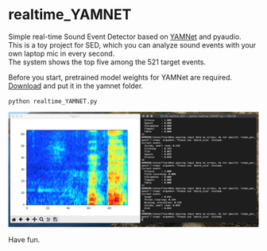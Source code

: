 # realtime_YAMNET
Simple real-time Sound Event Detector based on [YAMNet](https://github.com/tensorflow/models/tree/master/research/audioset/yamnet) and pyaudio.  
This is a toy project for SED, which you can analyze sound events with your own laptop mic in every second.  
The system shows the top five among the 521 target events.  

Before you start, pretrained model weights for YAMNet are required.  
[Download](https://storage.googleapis.com/audioset/yamnet.h5) and put it in the yamnet folder.


```
python realtime_YAMNET.py
```
![screenshot](./Screenshot.png)

Have fun.

